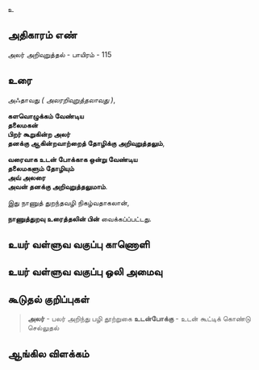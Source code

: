 உ


## அதிகாரம் எண்

அலர் அறிவுறுத்தல் - பாயிரம் - 115 	
## உரை

அஃதாவது _( அலரறிவுறுத்தலாவது )_,  

**களவொழுக்கம் வேண்டிய  
தலைமகன்   
பிறர் கூறுகின்ற அலர்  
தனக்கு ஆகின்றவாற்றைத் தோழிக்கு அறிவுறுத்தலும்**,  

**வரைவாக உடன் போக்காக ஒன்று வேண்டிய  
தலைமகளும் தோழியும்  
அவ் அலரை  
அவன் தனக்கு அறிவுறுத்தலுமாம்**.  

இது நாணுத் துறந்தவழி நிகழ்வதாகலான்,  

**நாணுத்துறவு உரைத்தலின் பின்** வைக்கப்ப்பட்டது.

## உயர் வள்ளுவ வகுப்பு காணொளி


## உயர் வள்ளுவ வகுப்பு ஒலி அமைவு 


## கூடுதல் குறிப்புகள்

>**அலர்** -  பலர் அறிந்து பழி தூற்றுகை 
>**உடன்போக்கு** -  உடன் கூட்டிக் கொண்டு செல்லுதல் 

## ஆங்கில விளக்கம்

